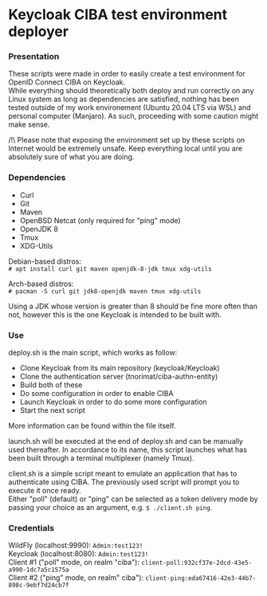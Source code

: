 Keycloak CIBA test environment deployer  
=====  
  
  
### Presentation  
  
These scripts were made in order to easily create a test environment for OpenID Connect CIBA on Keycloak.  
While everything should theoretically both deploy and run correctly on any Linux system as long as dependencies are satisfied, nothing has been tested outside of my work environement (Ubuntu 20.04 LTS via WSL) and personal computer (Manjaro). As such, proceeding with some caution might make sense.  
  
/!\ Please note that exposing the environment set up by these scripts on Internet would be extremely unsafe. Keep everything local until you are absolutely sure of what you are doing.  
  

### Dependencies  
  
- Curl  
- Git  
- Maven  
- OpenBSD Netcat (only required for "ping" mode)  
- OpenJDK 8  
- Tmux  
- XDG-Utils  
  
Debian-based distros:  
`# apt install curl git maven openjdk-8-jdk tmux xdg-utils`  
  
Arch-based distros:  
`# pacman -S curl git jdk8-openjdk maven tmux xdg-utils`  
  
Using a JDK whose version is greater than 8 should be fine more often than not, however this is the one Keycloak is intended to be built with.  

  
### Use  
  
deploy.sh is the main script, which works as follow:  
- Clone Keycloak from its main repository (keycloak/Keycloak)  
- Clone the authentication server (tnorimat/ciba-authn-entity)  
- Build both of these  
- Do some configuration in order to enable CIBA  
- Launch Keycloak in order to do some more configuration  
- Start the next script  
  
More information can be found within the file itself.  
  
launch.sh will be executed at the end of deploy.sh and can be manually used thereafter. In accordance to its name, this script launches what has been built through a terminal multiplexer (namely Tmux).  
  
client.sh is a simple script meant to emulate an application that has to authenticate using CIBA. The previously used script will prompt you to execute it once ready.  
Either "poll" (default) or "ping" can be selected as a token delivery mode by passing your choice as an argument, e.g. `$ ./client.sh ping`.  


### Credentials

WildFly (localhost:9990): `Admin:test123!`  
Keycloak (localhost:8080): `Admin:test123!`  
Client #1 ("poll" mode, on realm "ciba"): `client-poll:932cf37e-2dcd-43e5-a990-1dc7a5c1575a`  
Client #2 ("ping" mode, on realm" ciba"): `client-ping:eda67416-42e3-44b7-898c-9ebf7d24cb7f`  
